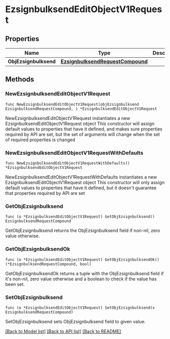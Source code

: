 # EzsignbulksendEditObjectV1Request

## Properties

Name | Type | Description | Notes
------------ | ------------- | ------------- | -------------
**ObjEzsignbulksend** | [**EzsignbulksendRequestCompound**](EzsignbulksendRequestCompound.md) |  | 

## Methods

### NewEzsignbulksendEditObjectV1Request

`func NewEzsignbulksendEditObjectV1Request(objEzsignbulksend EzsignbulksendRequestCompound, ) *EzsignbulksendEditObjectV1Request`

NewEzsignbulksendEditObjectV1Request instantiates a new EzsignbulksendEditObjectV1Request object
This constructor will assign default values to properties that have it defined,
and makes sure properties required by API are set, but the set of arguments
will change when the set of required properties is changed

### NewEzsignbulksendEditObjectV1RequestWithDefaults

`func NewEzsignbulksendEditObjectV1RequestWithDefaults() *EzsignbulksendEditObjectV1Request`

NewEzsignbulksendEditObjectV1RequestWithDefaults instantiates a new EzsignbulksendEditObjectV1Request object
This constructor will only assign default values to properties that have it defined,
but it doesn't guarantee that properties required by API are set

### GetObjEzsignbulksend

`func (o *EzsignbulksendEditObjectV1Request) GetObjEzsignbulksend() EzsignbulksendRequestCompound`

GetObjEzsignbulksend returns the ObjEzsignbulksend field if non-nil, zero value otherwise.

### GetObjEzsignbulksendOk

`func (o *EzsignbulksendEditObjectV1Request) GetObjEzsignbulksendOk() (*EzsignbulksendRequestCompound, bool)`

GetObjEzsignbulksendOk returns a tuple with the ObjEzsignbulksend field if it's non-nil, zero value otherwise
and a boolean to check if the value has been set.

### SetObjEzsignbulksend

`func (o *EzsignbulksendEditObjectV1Request) SetObjEzsignbulksend(v EzsignbulksendRequestCompound)`

SetObjEzsignbulksend sets ObjEzsignbulksend field to given value.



[[Back to Model list]](../README.md#documentation-for-models) [[Back to API list]](../README.md#documentation-for-api-endpoints) [[Back to README]](../README.md)


